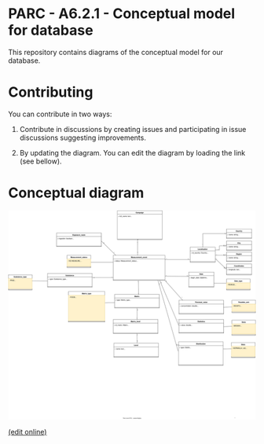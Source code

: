 # PARC - A6.2.1 - Conceptual model for database

This repository contains diagrams of the conceptual model for our database.

# Contributing

You can contribute in two ways:

1. Contribute in discussions by creating issues and participating in issue discussions suggesting improvements.

2. By updating the diagram. You can edit the diagram by loading the link (see bellow).

# Conceptual diagram

![Database diagram](P621b_DB_model.drawio.svg)

[(edit online)](https://app.diagrams.net/#Hclementblassiau%2FDatabase_management%2Fmain%2FP621b_DB_model.drawio.svg)


